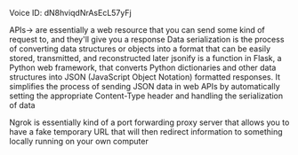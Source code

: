 Voice ID: dN8hviqdNrAsEcL57yFj

APIs-> are essentially a web resource that you can send some kind of request to, and they'll give you a response
Data serialization is the process of converting data structures or objects into a format that can be easily stored, transmitted, and reconstructed later
jsonify is a function in Flask, a Python web framework, that converts Python dictionaries and other data structures into JSON (JavaScript Object Notation) formatted responses. It simplifies the process of sending JSON data in web APIs by automatically setting the appropriate Content-Type header and handling the serialization of data

Ngrok is essentially kind of a port forwarding proxy server that allows you to have a fake temporary URL that will then redirect information to something locally running on your own computer